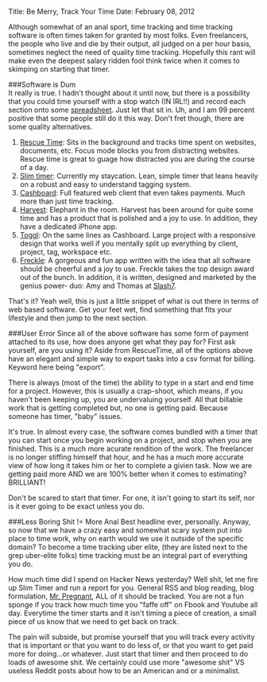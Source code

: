 Title: Be Merry, Track Your Time
Date: February 08, 2012

Although somewhat of an anal sport, time tracking and time tracking software
is often times taken for granted by most folks. Even freelancers, the people
who live and die by their output, all judged on a per hour basis, sometimes
neglect the need of quality time tracking. Hopefully this rant will make even
the deepest salary ridden fool think twice when it comes to skimping on starting
that timer.

###Software is Dum  
It really is true. I hadn't thought about it until now, but there is a possibility
that you could time yourself with a stop watch (IN IRL!!) and record each section
onto some [spreadsheet][1]. Just let that sit in. Uh, and I am 99 percent positive
that some people still do it this way. Don't fret though, there are some quality
alternatives.

1. [Rescue Time][2]: Sits in the background and tracks time spent on websites, 
documents, etc. Focus mode blocks you from distracting websites. Rescue time is 
great to guage how distracted you are during the course of a day.
2. [Slim timer][3]: Currently my staycation. Lean, simple timer that leans heavily 
on a robust and easy to understand tagging system.
3. [Cashboard][4]: Full featured web client that even takes payments. Much more 
than just time tracking.
4. [Harvest][5]: Elephant in the room. Harvest has been around for quite some time 
and has a product that is polished and a joy to use. In addition, they have a 
dedicated iPhone app.
5. [Toggl][6]: On the same lines as Cashboard. Large project with a responsive design 
that works well if you mentally split up everything by client, project, tag, workspace 
etc.
6. [Freckle][7]: A gorgeous and fun app written with the idea that all software 
should be cheerful and a joy to use. Freckle takes the top design award out of 
the bunch. In addition, it is written, designed and marketed by the genius power-
duo: Amy and Thomas at [Slash7][8].

That's it? Yeah well, this is just a little snippet of what is out there in terms 
of web based software. Get your feet wet, find something that fits your lifestyle 
and then jump to the next section.

###User Error
Since all of the above software has some form of payment attached to its use, how 
does anyone get what they pay for? First ask yourself, are you using it? Aside 
from RescueTime, all of the options above have an elegant and simple way to export 
tasks into a csv format for billing. Keyword here being "export".

There is always (most of the time) the ability to type in a start and end time 
for a project. However, this is usually a crap-shoot, which means, if you haven't 
been keeping up, you are undervaluing yourself. All that billable work that is getting completed 
but, no one is getting paid. Because someone has timer, "baby" issues.

It's true. In almost every case, the software comes bundled with a timer that you 
can start once you begin working on a project, and stop when you are finished. 
This is a much more acurate rendition of the work. The freelancer is no longer 
stiffing himself that hour, and he has a much more accurate view of how long it 
takes him or her to complete a givien task. Now we are getting paid more AND we 
are 100% better when it comes to estimating? BRILLIANT!

Don't be scared to start that timer. For one, it isn't going to start its self, nor 
is it ever going to be exact unless you do.

###Less Boring Shit != More Anal
Best headline ever, personally. Anyway, so now that we have a crazy easy and somewhat 
scary system put into place to time work, why on earth would we use it outside of 
the specific domain? To become a time tracking uber elite, (they are listed next to 
the grep uber-elite folks) time tracking must be an integral part of everything you 
do.

How much time did I spend on Hacker News yesterday? Well shit, let me fire up 
Slim Timer and run a report for you. General RSS and blog reading, blog formulation, 
[Mr. Pregnant][9], ALL of it should be tracked. You are not a fun sponge if you 
track how much time you "faffe off" on Fbook and Youtube all day. Everytime the 
timer starts and it isn't timing a piece of creation, a small piece of us know that 
we need to get back on track.

The pain will subside, but promise yourself that you will track every activity that 
is important or that you want to do less of, or that you want to get paid more 
for doing...or whatever. Just start that timer and then proceed to do loads of 
awesome shit. We certainly could use more "awesome shit" VS useless Reddit posts 
about how to be an American and or a minimalist.


[1]: http://youtu.be/63UlBsdElsY
[2]: http://www.rescuetime.com/
[3]: http://www.slimtimer.com/
[4]: http://www.getcashboard.com/
[5]: http://www.getharvest.com/
[6]: http://www.toggl.com/
[7]: http://letsfreckle.com/
[8]: http://slash7.com/company/
[9]: http://youtu.be/glnJ9lK9FJw
